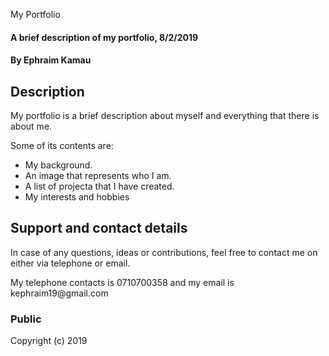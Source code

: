 My Portfolio
#### A brief description of my portfolio, 8/2/2019
#### By **Ephraim Kamau**

## Description
<p>My portfolio is a brief description about myself and everything that there is about me.</p>
<p>Some of its contents are:</p>
<ul>
<li>My background.</li>
<li>An image that represents who I am.</li>
<li>A list of projecta that I have created.</li>
<li>My interests and hobbies</li>
</ul>

## Support and contact details
<p>In case of any questions, ideas or contributions, feel free to contact me on either via telephone or email.</p>
<p>My telephone contacts is 0710700358 and my email is kephraim19@gmail.com</p>
 

### Public
Copyright (c) 2019

